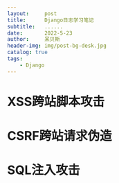```yaml
---
layout:     post
title:      Django日志学习笔记
subtitle:   ......
date:       2022-5-23
author:     呆贝斯
header-img: img/post-bg-desk.jpg
catalog: true
tags:
    - Django
---
```

# XSS跨站脚本攻击

# CSRF跨站请求伪造

# SQL注入攻击

# 